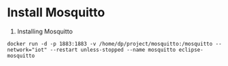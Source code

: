 # Install Mosquitto

1. Installing Mosquitto
```
docker run -d -p 1883:1883 -v /home/dp/project/mosquitto:/mosquitto --network="iot" --restart unless-stopped --name mosquitto eclipse-mosquitto
```
